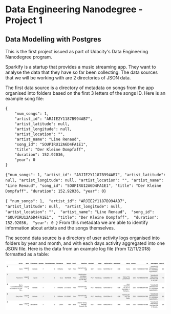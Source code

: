 # Data Engineering Nanodegree - Project 1
## Data Modelling with Postgres

This is the first project issued as part of Udacity's Data Engineering Nanodegree program.

Sparkify is a startup that provides a music streaming app. They want to analyse the data that they have so far been collecting. 
The data sources that we will be working with are 2 directories of JSON data. 

The first data source is a directory of metadata on songs from the app organised into folders based on the first 3 letters of the songs ID. Here is an example song file:

	{
        "num_songs": 1, 
        "artist_id": "ARJIE2Y1187B994AB7", 
        "artist_latitude": null, 
        "artist_longitude": null, 
        "artist_location": "", 
        "artist_name": "Line Renaud", 
        "song_id": "SOUPIRU12A6D4FA1E1", 
        "title": "Der Kleine Dompfaff", 
        "duration": 152.92036, 
        "year": 0
    }

    
`{"num_songs": 1, "artist_id": "ARJIE2Y1187B994AB7", "artist_latitude": null, "artist_longitude": null, "artist_location": "", "artist_name": "Line Renaud", "song_id": "SOUPIRU12A6D4FA1E1", "title": "Der Kleine Dompfaff", "duration": 152.92036, "year": 0}`

`
	{
        "num_songs": 1, 
        "artist_id": "ARJIE2Y1187B994AB7", 
        "artist_latitude": null, 
        "artist_longitude": null, 
        "artist_location": "", 
        "artist_name": "Line Renaud", 
        "song_id": "SOUPIRU12A6D4FA1E1", 
        "title": "Der Kleine Dompfaff", 
        "duration": 152.92036, 
        "year": 0
    }
`
From this metadata we are able to identify information about artists and the songs themselves. 

The second data source is a directory of user activity logs organised into folders by year and month, and with each days activity aggregated into one JSON file. Here is the data from an example log file (from 12/11/2018) formatted as a table: 

![Log file example](/assets/log-data.png)

